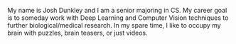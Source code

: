 My name is Josh Dunkley and I am a senior majoring in CS. 
My career goal is to someday work with Deep Learning and Computer Vision techniques to further biological/medical research.
In my spare time, I like to occupy my brain with puzzles, brain teasers, or just videos.
